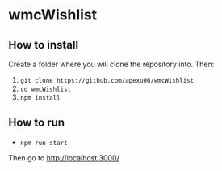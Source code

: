 # wmcWishlist

## How to install
Create a folder where you will clone the repository into. Then:
1. `git clone https://github.com/apexu06/wmcWishlist`
2. `cd wmcWishlist`
3. `npm install`

## How to run
- `npm run start`


Then go to [http://localhost:3000/](localhost)

